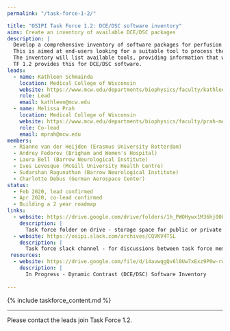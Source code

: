 ```yaml
---
permalink: "/task-force-1-2/"

title: "OSIPI Task Force 1.2: DCE/DSC software inventory"
aims: Create an inventory of available DCE/DSC packages
description: |
  Develop a comprehensive inventory of software packages for perfusion imaging analysis. 
  This is aimed at end-users looking for a suitable tool to process their data. 
  The inventory will list available tools, providing information that will help users to select a suitable tool, such as scope of application, methodology, level of validation, licence policy, transparency, user-friendliness, and reviews by other users. 
  TF 1.2 provides this for DCE/DSC software.
leads:
  - name: Kathleen Schmainda
    location: Medical College of Wisconsin
    website: https://www.mcw.edu/departments/biophysics/faculty/kathleen-schmainda-phd
    role: Lead
    email: kathleen@mcw.edu
  - name: Melissa Prah
    location: Medical College of Wisconsin
    website: https://www.mcw.edu/departments/biophysics/faculty/prah-melissa
    role: Co-lead
    email: mprah@mcw.edu
members:
  - Rianne van der Heijden (Erasmus University Rotterdam)
  - Andrey Fedorov (Brigham and Women's Hospital)
  - Laura Bell (Barrow Neurological Institute)
  - Ives Levesque (McGill University Health Centre)
  - Sudarshan Ragunathan (Barrow Neurological Institute)
  - Charlotte Debus (German Aerospace Center)
status:
  - Feb 2020, lead confirmed
  - Apr 2020, co-lead confirmed
  - Building a 2 year roadmap
links:
  - website: https://drive.google.com/drive/folders/1h_PWOHywx1M36hj00bc-rsXqEWGnHS1l
    description: |
      Task force folder on drive - storage space for public or private documents developed by the task force.
  - website: https://osipi.slack.com/archives/CQVKV4TSL
    description: |
      Task force slack channel - for discussions between task force members.
 resources:
  - website: https://drive.google.com/file/d/14avwqgQv6l0Uw7xExz9P0w-rwwY-e2cA/view?usp=sharing
    description: |
      In Progress - Dynamic Contrast (DCE/DSC) Software Inventory
   
---
```


{% include taskforce_content.md %}
   
---

Please contact the leads join Task Force 1.2. 

<!--- Please include your task force contents below, free formatting -->
